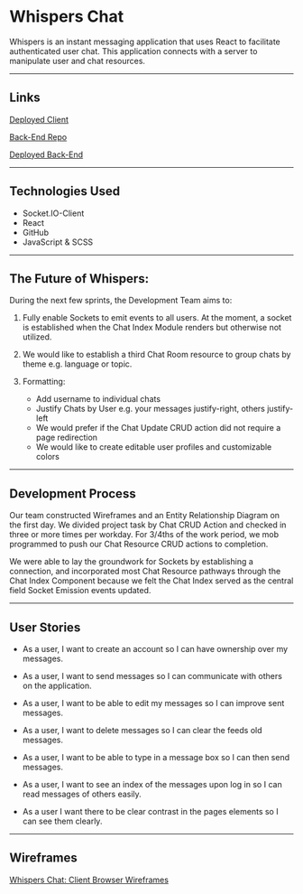 # Whispers Chat

Whispers is an instant messaging application that uses React to facilitate authenticated user chat. This application connects with a server to manipulate user and chat resources.

---

## Links

[Deployed Client](https://mandeloreann.github.io/chat-room/)

[Back-End Repo](https://github.com/Mandeloreann/chat-room-express-2)

[Deployed Back-End](https://chatroommm.herokuapp.com/)

---

## Technologies Used

 - Socket.IO-Client
 - React
 - GitHub
 - JavaScript & SCSS

---

## The Future of Whispers:

During the next few sprints, the Development Team aims to:

 1. Fully enable Sockets to emit events to all users. At the moment, a socket is established when the Chat Index Module renders but otherwise not utilized.

 2. We would like to establish a third Chat Room resource to group chats by theme e.g. language or topic.

 3. Formatting:

    - Add username to individual chats
    - Justify Chats by User e.g. your messages justify-right, others justify-left
    - We would prefer if the Chat Update CRUD action did not require a page redirection
    - We would like to create editable user profiles and customizable colors

---

## Development Process

Our team constructed Wireframes and an Entity Relationship Diagram on the first day. We divided project task by Chat CRUD Action and checked in three or more times per workday. For 3/4ths of the work period, we mob programmed to push our Chat Resource CRUD actions to completion.

We were able to lay the groundwork for Sockets by establishing a connection, and incorporated most Chat Resource pathways through the Chat Index Component because we felt the Chat Index served as the central field Socket Emission events updated.

---

## User Stories

 - As a user, I want to create an account so I can have ownership over my messages.

 - As a user, I want to send messages so I can communicate with others on the application.

 - As a user, I want to be able to edit my messages so I can improve sent messages.

 - As a user, I want to delete messages so I can clear the feeds old messages.

 - As a user, I want to be able to type in a message box so I can then send messages.

 - As a user, I want to see an index of the messages upon log in so I can read messages of others easily.
 - As a user I want there to be clear contrast in the pages elements so I can see them clearly.

---

## Wireframes

[Whispers Chat: Client Browser Wireframes](https://imgur.com/a/ZzOdBnO)
